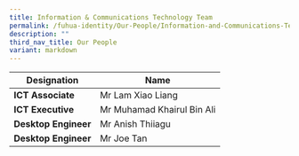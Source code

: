 ```yaml
---
title: Information & Communications Technology Team
permalink: /fuhua-identity/Our-People/Information-and-Communications-Technology-Team/
description: ""
third_nav_title: Our People
variant: markdown
---
```

| Designation     | Name                                         |
|-----------------------|-----------------------------------------------------------|
| **ICT Associate**     | Mr Lam Xiao Liang
| **ICT Executive**     | Mr Muhamad Khairul Bin Ali
| **Desktop Engineer** | Mr Anish Thiiagu  |
| **Desktop Engineer** | Mr Joe Tan  |